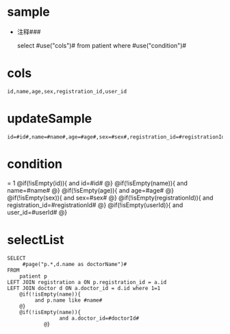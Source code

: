 sample
===
* 注释###

    select #use("cols")# from patient  where  #use("condition")#

cols
===
	id,name,age,sex,registration_id,user_id

updateSample
===

	id=#id#,name=#name#,age=#age#,sex=#sex#,registration_id=#registrationId#,user_id=#userId#

condition
===
= 1
    @if(!isEmpty(id)){
     and id=#id#
    @}
    @if(!isEmpty(name)){
     and name=#name#
    @}
    @if(!isEmpty(age)){
     and age=#age#
    @}
    @if(!isEmpty(sex)){
     and sex=#sex#
    @}
    @if(!isEmpty(registrationId)){
     and registration_id=#registrationId#
    @}
    @if(!isEmpty(userId)){
     and user_id=#userId#
    @}
    
selectList
===
    SELECT
         #page("p.*,d.name as doctorName")#
    FROM
        patient p
    LEFT JOIN registration a ON p.registration_id = a.id
    LEFT JOIN doctor d ON a.doctor_id = d.id where 1=1
        @if(!isEmpty(name)){
             and p.name like #name#
        @}
        @if(!isEmpty(name)){
                     and a.doctor_id=#doctorId#
                @}